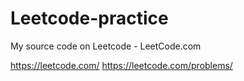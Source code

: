 # Leetcode-practice
My source code on Leetcode - LeetCode.com

https://leetcode.com/
https://leetcode.com/problems/
